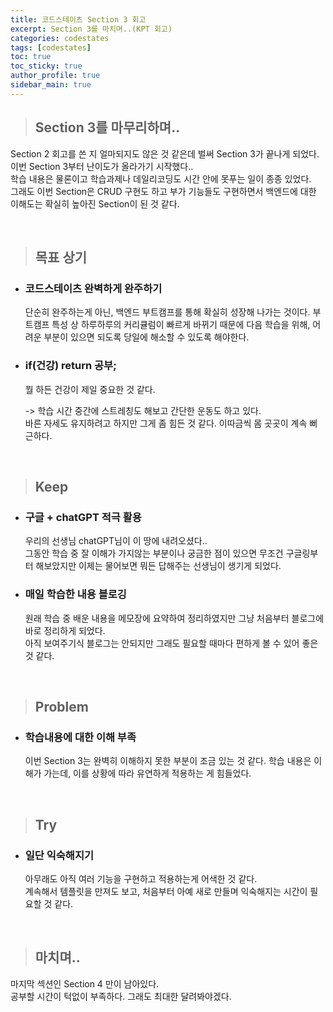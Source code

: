 ```yaml
---
title: 코드스테이츠 Section 3 회고
excerpt: Section 3를 마치며..(KPT 회고)
categories: codestates
tags: [codestates]
toc: true
toc_sticky: true
author_profile: true
sidebar_main: true
---
```


> ## Section 3를 마무리하며..

Section 2 회고를 쓴 지 얼마되지도 않은 것 같은데 벌써 Section 3가 끝나게 되었다.  
이번 Section 3부터 난이도가 올라가기 시작했다..  
학습 내용은 물론이고 학습과제나 데일리코딩도 시간 안에 못푸는 일이 종종 있었다.  
그래도 이번 Section은 CRUD 구현도 하고 부가 기능들도 구현하면서 백엔드에 대한 이해도는 확실히 높아진 Section이 된 것 같다.  

<br>

> ## 목표 상기

- ### 코드스테이츠 완벽하게 완주하기  

    단순히 완주하는게 아닌, 백엔드 부트캠프를 통해 확실히 성장해 나가는 것이다. 부트캠프 특성 상 하루하루의 커리큘럼이 빠르게 바뀌기 때문에 다음 학습을 위해, 어려운 부분이 있으면 되도록 당일에 해소할 수 있도록 해야한다.

- ### if(건강) return 공부;

    뭘 하든 건강이 제일 중요한 것 같다. 

    -> 학습 시간 중간에 스트레칭도 해보고 간단한 운동도 하고 있다.   
    바른 자세도 유지하려고 하지만 그게 좀 힘든 것 같다. 이따금씩 몸 곳곳이 계속 뻐근하다.

<br>

> ## Keep


- ### 구글 + chatGPT 적극 활용
    우리의 선생님 chatGPT님이 이 땅에 내려오셨다..   
    그동안 학습 중 잘 이해가 가지않는 부분이나 궁금한 점이 있으면 무조건 구글링부터 해보았지만 이제는 물어보면 뭐든 답해주는 선생님이 생기게 되었다.

- ### 매일 학습한 내용 블로깅
    원래 학습 중 배운 내용을 메모장에 요약하여 정리하였지만 그냥 처음부터 블로그에 바로 정리하게 되었다.   
    아직 보여주기식 블로그는 안되지만 그래도 필요할 때마다 편하게 볼 수 있어 좋은 것 같다.

<br>

> ## Problem 

- ### 학습내용에 대한 이해 부족
    이번 Section 3는 완벽히 이해하지 못한 부분이 조금 있는 것 같다. 학습 내용은 이해가 가는데, 이를 상황에 따라 유연하게 적용하는 게 힘들었다. 
     
<br>

> ## Try

- ### 일단 익숙해지기
    아무래도 아직 여러 기능을 구현하고 적용하는게 어색한 것 같다.  
    계속해서 템플릿을 만져도 보고, 처음부터 아예 새로 만들며 익숙해지는 시간이 필요할 것 같다.


<br>

> ## 마치며..

마지막 섹션인 Section 4 만이 남아있다.   
공부할 시간이 턱없이 부족하다. 그래도 최대한 달려봐야겠다.




